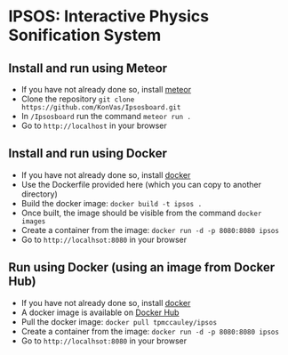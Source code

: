 # IPSOS: Interactive Physics Sonification System

## Install and run using Meteor

*   If you have not already done so, install [meteor](https://www.meteor.com/)
*   Clone the repository `git clone https://github.com/KonVas/Ipsosboard.git`
*   In `/Ipsosboard` run the command `meteor run .`
*   Go to `http://localhost` in your browser

## Install and run using Docker

*   If you have not already done so, install [docker](https://www.docker.com/)
*   Use the Dockerfile provided here (which you can copy to another directory)
*   Build the docker image: `docker build -t ipsos .`
*   Once built, the image should be visible from the command `docker images`
*   Create a container from the image: `docker run -d -p 8080:8080 ipsos`
*   Go to `http://localhsot:8080` in your browser

## Run using Docker (using an image from Docker Hub)

*   If you have not already done so, install [docker](https://www.docker.com/)
*   A docker image is available on [Docker Hub](https://hub.docker.com/r/tpmccauley/ipsos/)
*   Pull the docker image: `docker pull tpmccauley/ipsos`
*   Create a container from the image: `docker run -d -p 8080:8080 ipsos`
*   Go to `http://localhsot:8080` in your browser
